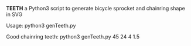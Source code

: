 **TEETH** a Python3 script to generate bicycle sprocket and chainring shape in SVG

Usage:
    python3 genTeeth.py <teeth> <tooth angle> <tooth height> <magic number>

Good chainring teeth:
    python3 genTeeth.py 45 24 4 1.5

